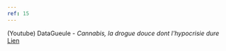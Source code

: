```yaml
---
ref: 15
---
```

(Youtube) DataGueule - *Cannabis, la drogue douce dont l'hypocrisie dure*<br>
[Lien](https://www.youtube.com/watch?v=ohVvJGCwYKM)